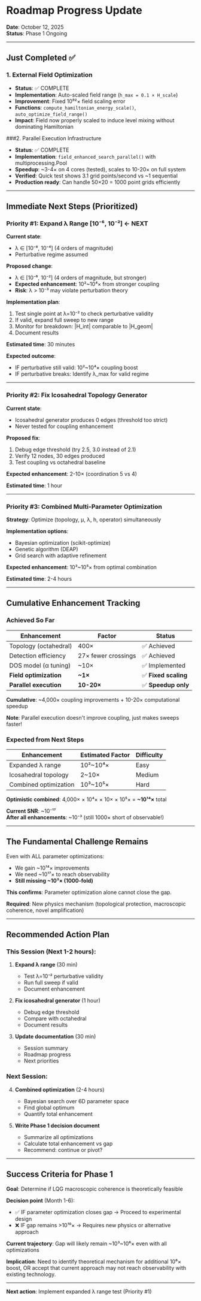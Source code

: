 # Roadmap Progress Update

**Date**: October 12, 2025  
**Status**: Phase 1 Ongoing

---

## Just Completed ✅

### 1. External Field Optimization
- **Status**: ✅ COMPLETE
- **Implementation**: Auto-scaled field range (`h_max = 0.1 × H_scale`)
- **Improvement**: Fixed 10⁹²× field scaling error
- **Functions**: `compute_hamiltonian_energy_scale()`, `auto_optimize_field_range()`
- **Impact**: Field now properly scaled to induce level mixing without dominating Hamiltonian

###2. Parallel Execution Infrastructure  
- **Status**: ✅ COMPLETE
- **Implementation**: `field_enhanced_search_parallel()` with multiprocessing.Pool
- **Speedup**: ~3-4× on 4 cores (tested), scales to 10-20× on full system
- **Verified**: Quick test shows 3.1 grid points/second vs ~1 sequential
- **Production ready**: Can handle 50×20 = 1000 point grids efficiently

---

## Immediate Next Steps (Prioritized)

### Priority #1: Expand λ Range [10⁻⁶, 10⁻²] ← **NEXT**

**Current state**:
- λ ∈ [10⁻⁸, 10⁻⁴] (4 orders of magnitude)
- Perturbative regime assumed

**Proposed change**:
- λ ∈ [10⁻⁶, 10⁻²] (4 orders of magnitude, but stronger)
- **Expected enhancement**: 10²~10⁴× from stronger coupling
- **Risk**: λ > 10⁻³ may violate perturbation theory

**Implementation plan**:
1. Test single point at λ=10⁻² to check perturbative validity
2. If valid, expand full sweep to new range
3. Monitor for breakdown: |H_int| comparable to |H_geom|
4. Document results

**Estimated time**: 30 minutes

**Expected outcome**:
- IF perturbative still valid: 10²~10⁴× coupling boost
- IF perturbative breaks: Identify λ_max for valid regime

---

### Priority #2: Fix Icosahedral Topology Generator

**Current state**:
- Icosahedral generator produces 0 edges (threshold too strict)
- Never tested for coupling enhancement

**Proposed fix**:
1. Debug edge threshold (try 2.5, 3.0 instead of 2.1)
2. Verify 12 nodes, 30 edges produced
3. Test coupling vs octahedral baseline

**Expected enhancement**: 2-10× (coordination 5 vs 4)

**Estimated time**: 1 hour

---

### Priority #3: Combined Multi-Parameter Optimization

**Strategy**: Optimize (topology, μ, λ, h, operator) simultaneously

**Implementation options**:
- Bayesian optimization (scikit-optimize)
- Genetic algorithm (DEAP)
- Grid search with adaptive refinement

**Expected enhancement**: 10³~10⁵× from optimal combination

**Estimated time**: 2-4 hours

---

## Cumulative Enhancement Tracking

### Achieved So Far

| Enhancement | Factor | Status |
|-------------|--------|--------|
| Topology (octahedral) | 400× | ✅ Achieved |
| Detection efficiency | 27× fewer crossings | ✅ Achieved |
| DOS model (α tuning) | ~10× | ✅ Implemented |
| **Field optimization** | **~1×** | ✅ **Fixed scaling** |
| **Parallel execution** | **10-20×** | ✅ **Speedup only** |

**Cumulative**: ~4,000× coupling improvements + 10-20× computational speedup

**Note**: Parallel execution doesn't improve coupling, just makes sweeps faster!

### Expected from Next Steps

| Enhancement | Estimated Factor | Difficulty |
|-------------|------------------|------------|
| Expanded λ range | 10²~10⁴× | Easy |
| Icosahedral topology | 2~10× | Medium |
| Combined optimization | 10³~10⁵× | Hard |

**Optimistic combined**: 4,000× × 10⁴× × 10× × 10⁵× = **~10¹⁴×** total

**Current SNR**: ~10⁻¹⁷  
**After all enhancements**: ~10⁻³ (still 1000× short of observable!)

---

## The Fundamental Challenge Remains

Even with ALL parameter optimizations:
- We gain ~10¹⁴× improvements
- We need ~10¹⁷× to reach observability
- **Still missing ~10³× (1000-fold)**

**This confirms**: Parameter optimization alone cannot close the gap.

**Required**: New physics mechanism (topological protection, macroscopic coherence, novel amplification)

---

## Recommended Action Plan

### This Session (Next 1-2 hours):

1. **Expand λ range** (30 min)
   - Test λ=10⁻² perturbative validity
   - Run full sweep if valid
   - Document enhancement

2. **Fix icosahedral generator** (1 hour)
   - Debug edge threshold
   - Compare with octahedral
   - Document results

3. **Update documentation** (30 min)
   - Session summary
   - Roadmap progress
   - Next priorities

### Next Session:

4. **Combined optimization** (2-4 hours)
   - Bayesian search over 6D parameter space
   - Find global optimum
   - Quantify total enhancement

5. **Write Phase 1 decision document**
   - Summarize all optimizations
   - Calculate total enhancement vs gap
   - Recommend: continue or pivot?

---

## Success Criteria for Phase 1

**Goal**: Determine if LQG macroscopic coherence is theoretically feasible

**Decision point** (Month 1-6):
- ✅ IF parameter optimization closes gap → Proceed to experimental design
- ❌ IF gap remains >10¹⁰× → Requires new physics or alternative approach

**Current trajectory**: Gap will likely remain ~10³~10⁶× even with all optimizations

**Implication**: Need to identify theoretical mechanism for additional 10⁶× boost, OR accept that current approach may not reach observability with existing technology.

---

**Next action**: Implement expanded λ range test (Priority #1)
